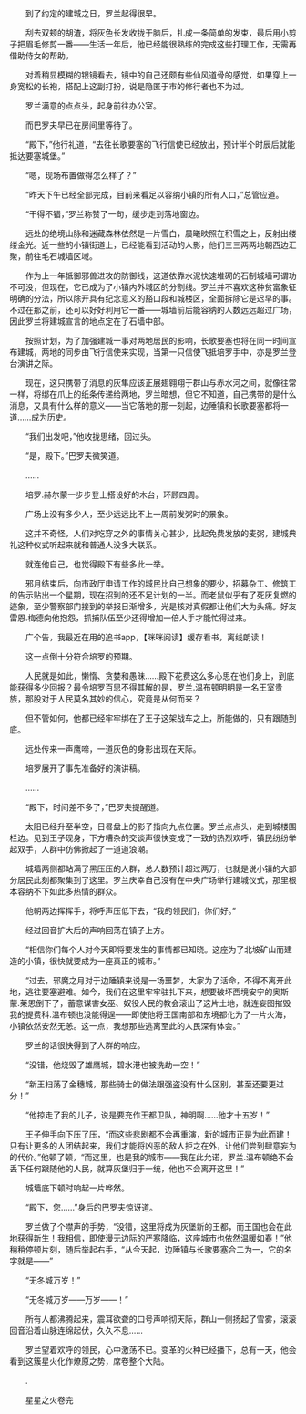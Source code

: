 　　到了约定的建城之日，罗兰起得很早。

　　刮去双颊的胡渣，将灰色长发收拢于脑后，扎成一条简单的发束，最后用小剪子把眉毛修剪一番——生活一年后，他已经能很熟练的完成这些打理工作，无需再借助侍女的帮助。

　　对着稍显模糊的银镜看去，镜中的自己还颇有些仙风道骨的感觉，如果穿上一身宽松的长袍，搭配上这副打扮，说是隐匿于市的修行者也不为过。

　　罗兰满意的点点头，起身前往办公室。

　　而巴罗夫早已在房间里等待了。

　　“殿下，”他行礼道，“去往长歌要塞的飞行信使已经放出，预计半个时辰后就能抵达要塞城堡。”

　　“嗯，现场布置做得怎么样了？”

　　“昨天下午已经全部完成，目前来看足以容纳小镇的所有人口，”总管应道。

　　“干得不错，”罗兰称赞了一句，缓步走到落地窗边。

　　远处的绝境山脉和迷藏森林依然是一片雪白，晨曦映照在积雪之上，反射出缕缕金光。近一些的小镇街道上，已经能看到活动的人影，他们三三两两地朝西边汇聚，前往毛石城墙区域。

　　作为上一年抵御邪兽进攻的防御线，这道依靠水泥快速堆砌的石制城墙可谓功不可没，但现在，它已成为了小镇内外城区的分割线。罗兰并不喜欢这种贫富象征明确的分法，所以除开具有纪念意义的豁口段和城楼区，全面拆除它是迟早的事。不过在那之前，还可以好好利用它一番——城墙前后能容纳的人数远远超过广场，因此罗兰将建城宣言的地点定在了石墙中部。

　　按照计划，为了加强建城一事对两地居民的影响，长歌要塞也将在同一时间宣布建城，两地的同步由飞行信使来实现，当第一只信使飞抵培罗手中，亦是罗兰登台演讲之际。

　　现在，这只携带了消息的灰隼应该正展翅翱翔于群山与赤水河之间，就像往常一样，将绑在爪上的纸条传递给两地，罗兰暗想，但它不知道，自己携带的是什么消息，又具有什么样的意义——当它落地的那一刻起，边陲镇和长歌要塞都将一道……成为历史。

　　“我们出发吧，”他收拢思绪，回过头。

　　“是，殿下。”巴罗夫微笑道。

　　……

　　培罗.赫尔蒙一步步登上搭设好的木台，环顾四周。

　　广场上没有多少人，至少远远比不上一周前发粥时的景象。

　　这并不奇怪，人们对吃穿之外的事情关心甚少，比起免费发放的麦粥，建城典礼这种仪式听起来就和普通人没多大联系。

　　就连他自己，也觉得殿下有些多此一举。

　　邪月结束后，向市政厅申请工作的城民比自己想象的要少，招募杂工、修筑工的告示贴出一个星期，现在招到的还不足计划的一半。而老鼠似乎有了死灰复燃的迹象，至少警察部门接到的举报日渐增多，光是核对真假都让他们大为头痛。好友雷恩.梅德向他抱怨，抓捕队伍至少还得增加一倍人手才能忙得过来。

　　广个告，我最近在用的追书app，【咪咪阅读】缓存看书，离线朗读！

　　这一点倒十分符合培罗的预期。

　　人民就是如此，懒惰、贪婪和愚昧……殿下花费这么多心思在他们身上，到底能获得多少回报？最令培罗百思不得其解的是，罗兰.温布顿明明是一名王室贵族，那股对于人民莫名其妙的信心，究竟是从何而来？

　　但不管如何，他都已经牢牢绑在了王子这架战车之上，所能做的，只有跟随到底。

　　远处传来一声鹰啼，一道灰色的身影出现在天际。

　　培罗展开了事先准备好的演讲稿。

　　……

　　“殿下，时间差不多了，”巴罗夫提醒道。

　　太阳已经升至半空，日晷盘上的影子指向九点位置。罗兰点点头，走到城楼围栏边。见到王子现身，下方嘈杂的交谈声很快变成了一致的热烈欢呼，镇民纷纷举起双手，人群中仿佛掀起了一道道浪潮。

　　城墙两侧都站满了黑压压的人群，总人数预计超过两万，也就是说小镇的大部分居民此刻都聚集到了这里。罗兰庆幸自己没有在中央广场举行建城仪式，那里根本容纳不下如此多热情的群众。

　　他朝两边挥挥手，将呼声压低下去，“我的领民们，你们好。”

　　经过回音扩大后的声响回荡在镇子上方。

　　“相信你们每个人对今天即将要发生的事情都已知晓。这座为了北坡矿山而建造的小镇，很快就要成为一座真正的城市。”

　　“过去，邪魔之月对于边陲镇来说是一场噩梦，大家为了活命，不得不离开此地，逃往要塞避难。如今，我们在这里牢牢驻扎下来，想要破坏西境安宁的奥斯蒙.莱恩倒下了，蓄意谋害女巫、奴役人民的教会滚出了这片土地，就连妄图摧毁我的提费科.温布顿也没能得逞——即使他将王国南部和东境都化为了一片火海，小镇依然安然无恙。这一点，我想那些逃离至此的人民深有体会。”

　　罗兰的话很快得到了人群的响应。

　　“没错，他烧毁了雄鹰城，碧水港也被洗劫一空！”

　　“新王扫荡了金穗城，那些骑士的做法跟强盗没有什么区别，甚至还要更过分！”

　　“他掠走了我的儿子，说是要充作王都卫队，神明啊……他才十五岁！”

　　王子伸手向下压了压，“而这些悲剧都不会再重演，新的城市正是为此而建！只有让更多的人团结起来，我们才能将凶恶的敌人拒之在外，让他们尝到肆意妄为的代价。”他顿了顿，“而这里，也是我的城市——我在此允诺，罗兰.温布顿绝不会丢下任何跟随他的人民，就算灰堡归于一统，他也不会离开这里！”

　　城墙底下顿时响起一片哗然。

　　“殿下，您……”身后的巴罗夫惊讶道。

　　罗兰做了个噤声的手势，“没错，这里将成为灰堡新的王都，而王国也会在此地获得新生！我相信，即使漫无边际的严寒降临，这座城市也依然温暖如春！”他稍稍停顿片刻，随后举起右手，“从今天起，边陲镇与长歌要塞合二为一，它的名字就是——”

　　“无冬城万岁！”

　　“无冬城万岁——万岁——！”

　　所有人都沸腾起来，震耳欲聋的口号声响彻天际，群山一侧扬起了雪雾，滚滚回音沿着山脉连绵起伏，久久不息……

　　罗兰望着欢呼的领民，心中激荡不已。变革的火种已经播下，总有一天，他会看到这簇星火化作燎原之势，席卷整个大陆。

　　.

　　星星之火卷完
